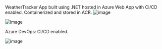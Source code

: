 WeatherTracker App built using .NET hosted in Azure Web App with CI/CD enabled.
Containerized and stored in ACR.
![image](https://github.com/samarthvaru/WeatherTracker/assets/63781024/6013a284-f572-441b-bb1b-a695583543c8)

![image](https://github.com/samarthvaru/WeatherTracker/assets/63781024/c529db00-343c-4ddc-b84d-016c17a8c82e)

Azure DevOps: CI/CD enabled.

![image](https://github.com/samarthvaru/WeatherTracker/assets/63781024/fbe57681-e97d-42d0-a84e-a7722fd87a03)




